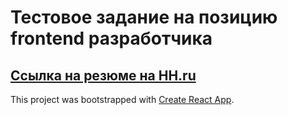 # Тестовое задание на позицию frontend разработчика
[Ссылка на резюме на HH.ru](https://hh.ru/resume/aa6ee248ff05c1404b0039ed1f4d32546d7831)
---


This project was bootstrapped with [Create React App](https://github.com/facebook/create-react-app).